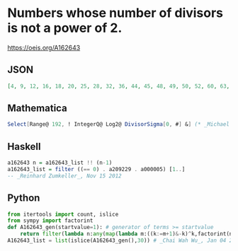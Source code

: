 # Numbers whose number of divisors is not a power of 2\.
https://oeis.org/A162643
## JSON
```JSON
[4, 9, 12, 16, 18, 20, 25, 28, 32, 36, 44, 45, 48, 49, 50, 52, 60, 63, 64, 68, 72, 75, 76, 80, 81, 84, 90, 92, 96, 98, 99, 100, 108, 112, 116, 117, 121, 124, 126, 132, 140, 144, 147, 148, 150, 153, 156, 160, 162, 164, 169, 171, 172, 175, 176, 180, 188, 192, 196, 198]
```
## Mathematica
```Mathematica
Select[Range@ 192, ! IntegerQ@ Log2@ DivisorSigma[0, #] &] (* _Michael De Vlieger_, Feb 24 2017 *)
```
## Haskell
```Haskell
a162643 n = a162643_list !! (n-1)
a162643_list = filter ((== 0) . a209229 . a000005) [1..]
-- _Reinhard Zumkeller_, Nov 15 2012
```
## Python
```Python
from itertools import count, islice
from sympy import factorint
def A162643_gen(startvalue=1): # generator of terms >= startvalue
    return filter(lambda n:any(map(lambda m:((k:=m+1)&-k)^k,factorint(n).values())),count(max(startvalue,1)))
A162643_list = list(islice(A162643_gen(),30)) # _Chai Wah Wu_, Jan 04 2023
```
